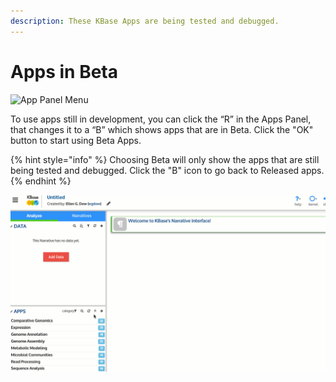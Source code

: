 ```yaml
---
description: These KBase Apps are being tested and debugged.
---
```


# Apps in Beta

![App Panel Menu](<../.gitbook/assets/betaapps\_menu (1).png>)

To use apps still in development, you can click the “R” in the Apps Panel, that changes it to a “B” which shows apps that are in Beta. Click the "OK" button to start using Beta Apps.&#x20;

{% hint style="info" %}
Choosing Beta will only show the apps that are still being tested and debugged. Click the "B" icon to go back to Released apps.&#x20;
{% endhint %}

![Click the "R" icon in the Apps menu to toggle to "B" version of available apps. ](<../.gitbook/assets/betaapps (6).gif>)
